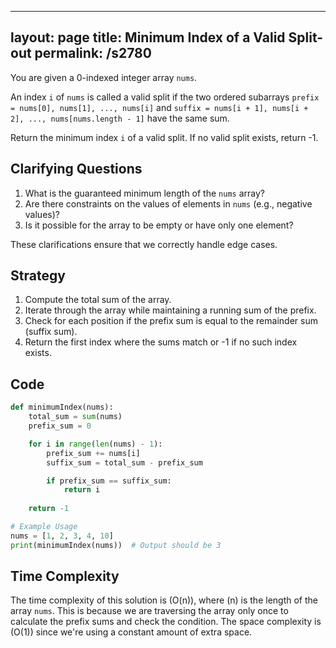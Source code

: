 
---
layout: page
title:  Minimum Index of a Valid Split-out
permalink: /s2780
---

You are given a 0-indexed integer array `nums`.

An index `i` of `nums` is called a valid split if the two ordered subarrays `prefix = nums[0], nums[1], ..., nums[i]` and `suffix = nums[i + 1], nums[i + 2], ..., nums[nums.length - 1]` have the same sum. 

Return the minimum index `i` of a valid split. If no valid split exists, return -1.

## Clarifying Questions
1. What is the guaranteed minimum length of the `nums` array?
2. Are there constraints on the values of elements in `nums` (e.g., negative values)?
3. Is it possible for the array to be empty or have only one element?

These clarifications ensure that we correctly handle edge cases.

## Strategy
1. Compute the total sum of the array.
2. Iterate through the array while maintaining a running sum of the prefix.
3. Check for each position if the prefix sum is equal to the remainder sum (suffix sum).
4. Return the first index where the sums match or -1 if no such index exists.

## Code
```python
def minimumIndex(nums):
    total_sum = sum(nums)
    prefix_sum = 0

    for i in range(len(nums) - 1):
        prefix_sum += nums[i]
        suffix_sum = total_sum - prefix_sum

        if prefix_sum == suffix_sum:
            return i
    
    return -1

# Example Usage
nums = [1, 2, 3, 4, 10]
print(minimumIndex(nums))  # Output should be 3
```

## Time Complexity
The time complexity of this solution is \(O(n)\), where \(n\) is the length of the array `nums`. This is because we are traversing the array only once to calculate the prefix sums and check the condition. The space complexity is \(O(1)\) since we're using a constant amount of extra space.